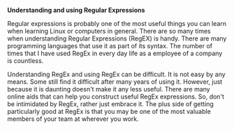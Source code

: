 <strong>Understanding and using Regular Expressions</strong>

Regular expressions is probably one of the most useful things you can learn when learning Linux or computers in general. There are so many times when understanding Regular Expressions (RegEX) is handy. There are many programming languages that use it as part of its syntax. The number of times that I have used RegEx in every day life as a employee of a company is countless.

Understanding RegEx and using RegEx can be difficult. It is not easy by any means. Some still find it difficult after many years of using it. However, just because it is daunting doesn't make it any less useful. There are many online aids that can help you construct useful RegEx expressions. So, don't be intimidated by RegEx, rather just embrace it. The plus side of getting particularly good at RegEx is that you may be one of the most valuable members of your team at wherever you work.